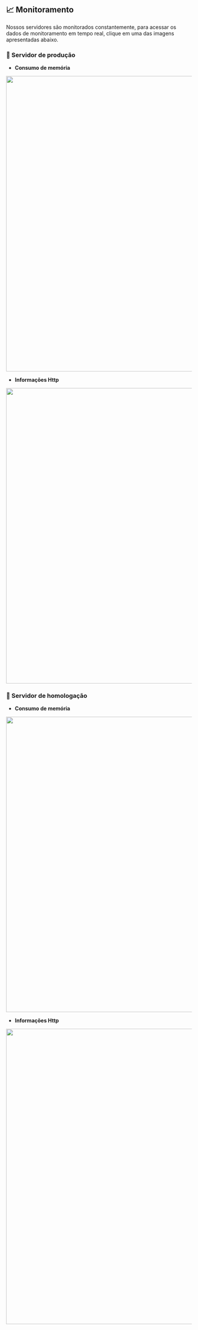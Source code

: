 ## 📈 Monitoramento

Nossos servidores são monitorados constantemente, para acessar os dados de monitoramento em tempo real, clique em uma das imagens apresentadas abaixo.


### 🔵 Servidor de produção

- __Consumo de memória__

<a href="https://monique.io/d/770a62917e0b4c0ba6b03aa4e418ba5ca77289c9" target="_blank"><img width="800" src="https://github.com/fga-gpp-mds/2018.1_Gerencia_mais/blob/master/Monitoramento/imagens/memoria.png"></a>

- __Informações Http__

<a href="https://monique.io/d/8a1db0b76656432898d6e9d4abd87aeb465178a8" target="_blank"><img width="800" src="https://github.com/fga-gpp-mds/2018.1_Gerencia_mais/blob/master/Monitoramento/imagens/httpinfo.png"></a>

### 🔵 Servidor de homologação

- __Consumo de memória__

<a href="https://monique.io/d/776ebc6ce80541efa20d542e24d715fda99ba2a0" target="_blank"><img width="800" src="https://github.com/fga-gpp-mds/2018.1_Gerencia_mais/blob/master/Monitoramento/imagens/consumomemoriahomolog.png"></a>


- __Informações Http__

<a href="https://monique.io/d/6d29e191772c4ce8a5e8a4b61c0cdb5cc2efc7a9" target="_blank"><img width="800" src="https://github.com/fga-gpp-mds/2018.1_Gerencia_mais/blob/master/Monitoramento/imagens/httpcodesHomolog.png"></a>
